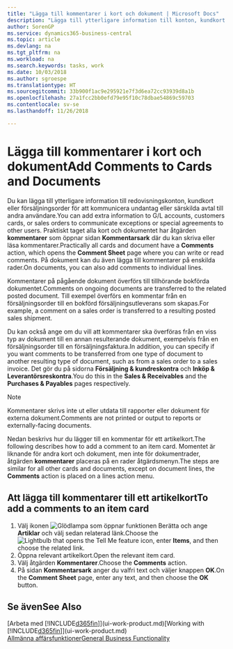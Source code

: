 ```yaml
---
title: "Lägga till kommentarer i kort och dokument | Microsoft Docs"
description: "Lägga till ytterligare information till konton, kundkort eller försäljningsorder för att kommunicera avtal, till exempel en särskild pris- eller leveransmetod för andra användare."
author: SorenGP
ms.service: dynamics365-business-central
ms.topic: article
ms.devlang: na
ms.tgt_pltfrm: na
ms.workload: na
ms.search.keywords: tasks, work
ms.date: 10/03/2018
ms.author: sgroespe
ms.translationtype: HT
ms.sourcegitcommit: 33b900f1ac9e295921e7f3d6ea72cc93939d8a1b
ms.openlocfilehash: 27a1fcc2bb0efd79e95f10c78dbae54869c59703
ms.contentlocale: sv-se
ms.lasthandoff: 11/26/2018

---
```

# <a name="add-comments-to-cards-and-documents"></a><span data-ttu-id="a7c05-103">Lägga till kommentarer i kort och dokument</span><span class="sxs-lookup"><span data-stu-id="a7c05-103">Add Comments to Cards and Documents</span></span>
<span data-ttu-id="a7c05-104">Du kan lägga till ytterligare information till redovisningskonton, kundkort eller försäljningsorder för att kommunicera undantag eller särskilda avtal till andra användare.</span><span class="sxs-lookup"><span data-stu-id="a7c05-104">You can add extra information to G/L accounts, customers cards, or sales orders to communicate exceptions or special agreements to other users.</span></span>
<span data-ttu-id="a7c05-105">Praktiskt taget alla kort och dokumentet har åtgärden **kommentarer** som öppnar sidan **Kommentarsark** där du kan skriva eller läsa kommentarer.</span><span class="sxs-lookup"><span data-stu-id="a7c05-105">Practically all cards and document have a **Comments** action, which opens the **Comment Sheet** page where you can write or read comments.</span></span> <span data-ttu-id="a7c05-106">På dokument kan du även lägga till kommentarer på enskilda rader.</span><span class="sxs-lookup"><span data-stu-id="a7c05-106">On documents, you can also add comments to individual lines.</span></span>

<span data-ttu-id="a7c05-107">Kommentarer på pågående dokument överförs till tillhörande bokförda dokumentet.</span><span class="sxs-lookup"><span data-stu-id="a7c05-107">Comments on ongoing documents are transferred to the related posted document.</span></span> <span data-ttu-id="a7c05-108">Till exempel överförs en kommentar från en försäljningsorder till en bokförd försäljningsutleverans som skapas.</span><span class="sxs-lookup"><span data-stu-id="a7c05-108">For example, a comment on a sales order is transferred to a resulting posted sales shipment.</span></span>

<span data-ttu-id="a7c05-109">Du kan också ange om du vill att kommentarer ska överföras från en viss typ av dokument till en annan resulterande dokument, exempelvis från en försäljningsorder till en försäljningsfaktura.</span><span class="sxs-lookup"><span data-stu-id="a7c05-109">In addition, you can specify if you want comments to be transferred from one type of document to another resulting type of document, such as from a sales order to a sales invoice.</span></span> <span data-ttu-id="a7c05-110">Det gör du på sidorna **Försäljning & kundreskontra** och **Inköp & Leverantörsreskontra**.</span><span class="sxs-lookup"><span data-stu-id="a7c05-110">You do this in the **Sales & Receivables** and the **Purchases & Payables** pages respectively.</span></span>

> [!NOTE]
> <span data-ttu-id="a7c05-111">Kommentarer skrivs inte ut eller utdata till rapporter eller dokument för externa dokument.</span><span class="sxs-lookup"><span data-stu-id="a7c05-111">Comments are not printed or output to reports or externally-facing documents.</span></span>

<span data-ttu-id="a7c05-112">Nedan beskrivs hur du lägger till en kommentar för ett artikelkort.</span><span class="sxs-lookup"><span data-stu-id="a7c05-112">The following describes how to add a comment to an item card.</span></span> <span data-ttu-id="a7c05-113">Momentet är liknande för andra kort och dokument, men inte för dokumentrader, åtgärden **kommentarer** placeras på en rader åtgärdsmenyn.</span><span class="sxs-lookup"><span data-stu-id="a7c05-113">The steps are similar for all other cards and documents, except on document lines, the **Comments** action is placed on a lines action menu.</span></span>

## <a name="to-add-a-comments-to-an-item-card"></a><span data-ttu-id="a7c05-114">Att lägga till kommentarer till ett artikelkort</span><span class="sxs-lookup"><span data-stu-id="a7c05-114">To add a comments to an item card</span></span>
1. <span data-ttu-id="a7c05-115">Välj ikonen ![Glödlampa som öppnar funktionen Berätta](media/ui-search/search_small.png "Glödlampa som öppnar funktionen Berätta") och ange **Artiklar** och välj sedan relaterad länk.</span><span class="sxs-lookup"><span data-stu-id="a7c05-115">Choose the ![Lightbulb that opens the Tell Me feature](media/ui-search/search_small.png "Tell me what you want to do") icon, enter **Items**, and then choose the related link.</span></span>
2. <span data-ttu-id="a7c05-116">Öppna relevant artikelkort.</span><span class="sxs-lookup"><span data-stu-id="a7c05-116">Open the relevant item card.</span></span>
3. <span data-ttu-id="a7c05-117">Välj åtgärden **Kommentarer**.</span><span class="sxs-lookup"><span data-stu-id="a7c05-117">Choose the **Comments** action.</span></span>
4. <span data-ttu-id="a7c05-118">På sidan **Kommentarsark** anger du valfri text och väljer knappen **OK**.</span><span class="sxs-lookup"><span data-stu-id="a7c05-118">On the **Comment Sheet** page, enter any text, and then choose the **OK** button.</span></span>

## <a name="see-also"></a><span data-ttu-id="a7c05-119">Se även</span><span class="sxs-lookup"><span data-stu-id="a7c05-119">See Also</span></span>
<span data-ttu-id="a7c05-120">[Arbeta med [!INCLUDE[d365fin](includes/d365fin_md.md)]](ui-work-product.md)</span><span class="sxs-lookup"><span data-stu-id="a7c05-120">[Working with [!INCLUDE[d365fin](includes/d365fin_md.md)]](ui-work-product.md)</span></span>  
[<span data-ttu-id="a7c05-121">Allmänna affärsfunktioner</span><span class="sxs-lookup"><span data-stu-id="a7c05-121">General Business Functionality</span></span>](ui-across-business-areas.md)

